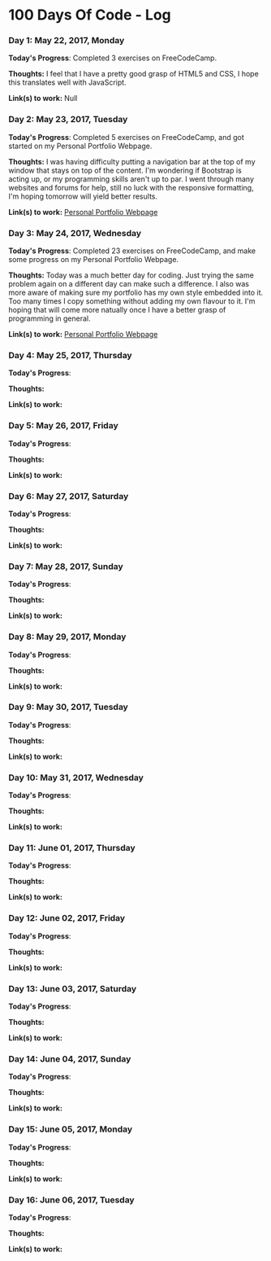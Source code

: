 # 100 Days Of Code - Log

### Day 1: May 22, 2017, Monday

**Today's Progress**: Completed 3 exercises on FreeCodeCamp.

**Thoughts:** I feel that I have a pretty good grasp of HTML5 and CSS, I hope this translates well with JavaScript.

**Link(s) to work:** Null


### Day 2: May 23, 2017, Tuesday

**Today's Progress**: Completed 5 exercises on FreeCodeCamp, and got started on my Personal Portfolio Webpage.

**Thoughts:** I was having difficulty putting a navigation bar at the top of my window that stays on top of the content. I'm wondering if Bootstrap is acting up, or my programming skills aren't up to par. I went through many websites and forums for help, still no luck with the responsive formatting, I'm hoping tomorrow will yield better results.

**Link(s) to work:** [Personal Portfolio Webpage](https://codepen.io/SamLegros/pen/MmLbxP)


### Day 3: May 24, 2017, Wednesday

**Today's Progress**: Completed 23 exercises on FreeCodeCamp, and make some progress on my Personal Portfolio Webpage.

**Thoughts:** Today was a much better day for coding. Just trying the same problem again on a different day can make such a difference. I also was more aware of making sure my portfolio has my own style embedded into it. Too many times I copy something without adding my own flavour to it. I'm hoping that will come more natually once I have a better grasp of programming in general.

**Link(s) to work:** [Personal Portfolio Webpage](https://codepen.io/SamLegros/pen/MmLbxP)


### Day 4: May 25, 2017, Thursday

**Today's Progress**: 

**Thoughts:** 

**Link(s) to work:** 



### Day 5: May 26, 2017, Friday

**Today's Progress**: 

**Thoughts:** 

**Link(s) to work:** 



### Day 6: May 27, 2017, Saturday

**Today's Progress**: 

**Thoughts:** 

**Link(s) to work:** 



### Day 7: May 28, 2017, Sunday

**Today's Progress**: 

**Thoughts:** 

**Link(s) to work:** 



### Day 8: May 29, 2017, Monday

**Today's Progress**: 

**Thoughts:** 

**Link(s) to work:** 



### Day 9: May 30, 2017, Tuesday

**Today's Progress**: 

**Thoughts:** 

**Link(s) to work:** 



### Day 10: May 31, 2017, Wednesday

**Today's Progress**: 

**Thoughts:** 

**Link(s) to work:** 



### Day 11: June 01, 2017, Thursday

**Today's Progress**: 

**Thoughts:** 

**Link(s) to work:** 



### Day 12: June 02, 2017, Friday

**Today's Progress**: 

**Thoughts:** 

**Link(s) to work:** 



### Day 13: June 03, 2017, Saturday

**Today's Progress**: 

**Thoughts:** 

**Link(s) to work:** 



### Day 14: June 04, 2017, Sunday

**Today's Progress**: 

**Thoughts:** 

**Link(s) to work:** 



### Day 15: June 05, 2017, Monday

**Today's Progress**: 

**Thoughts:** 

**Link(s) to work:** 



### Day 16: June 06, 2017, Tuesday

**Today's Progress**: 

**Thoughts:** 

**Link(s) to work:** 
